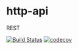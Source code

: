 # http-api
REST

[![Build Status](https://travis-ci.org/furystack/http-api.svg?branch=master)](https://travis-ci.org/furystack/http-api)
[![codecov](https://codecov.io/gh/furystack/http-api/branch/master/graph/badge.svg)](https://codecov.io/gh/furystack/http-api)
